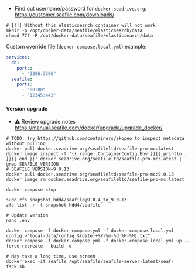 * Find out username/password for `docker.seadrive.org`: https://customer.seafile.com/downloads/

```shell
# [!!] Without this elasticsearch container will not work
mkdir -p /opt/docker-data/seafile/elasticsearch/data
chmod 777 -R /opt/docker-data/seafile/elasticsearch/data
```

Custom override file (`docker-compose.local.yml`) example:
```yaml
services:
  db:
    ports:
      - "3306:3306"
  seafile:
    ports:
      - "80:80"
      - "12345:443"
```

#### Version upgrade

* :warning: Review upgrade notes https://manual.seafile.com/docker/upgrade/upgrade_docker/

```shell
# TODO: try https://github.com/containers/skopeo to inspect metadata without pulling
docker pull docker.seadrive.org/seafileltd/seafile-pro-mc:latest
docker image inspect -f '{{ range .ContainerConfig.Env }}{{ println . }}{{ end }}' docker.seadrive.org/seafileltd/seafile-pro-mc:latest | grep SEAFILE_VERSION
# SEAFILE_VERSION=9.0.13
docker pull docker.seadrive.org/seafileltd/seafile-pro-mc:9.0.13
docker image rm docker.seadrive.org/seafileltd/seafile-pro-mc:latest

docker compose stop

sudo zfs snapshot hdd4/seafile@9.0.4_to_9.0.13
zfs list -r -t snapshot hdd4/seafile

# Update version
nano .env

docker compose -f docker-compose.yml -f docker-compose.local.yml config >"local-data/config_$(date +%Y-%m-%d_%H-%M).txt"
docker compose -f docker-compose.yml -f docker-compose.local.yml up --force-recreate --build -d

# May take a long time, use screen
docker exec -it seafile /opt/seafile/seafile-server-latest/seaf-fsck.sh
```
